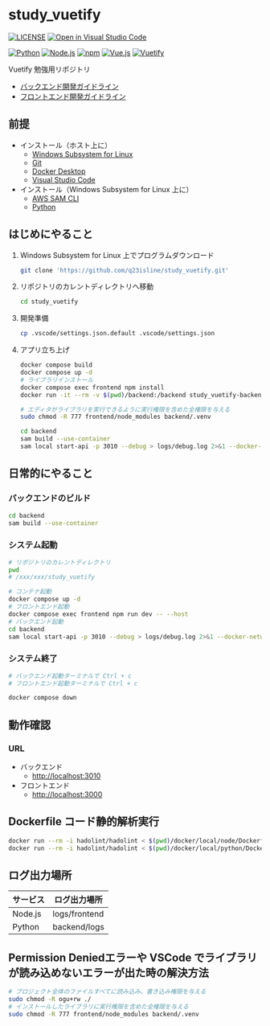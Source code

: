 # study_vuetify

[![LICENSE](https://img.shields.io/badge/license-MIT-green.svg)](./LICENSE)
[![Open in Visual Studio Code](https://img.shields.io/static/v1?logo=visualstudiocode&label=&message=Open%20in%20Visual%20Studio%20Code&labelColor=555555&color=007acc&logoColor=007acc)](https://open.vscode.dev/q23isline/study_vuetify)

[![Python](https://img.shields.io/static/v1?logo=python&label=Python&message=v3.13&labelColor=555555&color=3776AB&logoColor=3776AB)](https://www.python.org/)
[![Node.js](https://img.shields.io/static/v1?logo=node.js&label=Node.js&message=v22.12.0&labelColor=555555&color=339933&logoColor=339933)](https://nodejs.org)
[![npm](https://img.shields.io/static/v1?logo=npm&label=npm&message=v10.9.0&labelColor=555555&color=CB3837&logoColor=CB3837)](https://www.npmjs.com/)
[![Vue.js](https://img.shields.io/static/v1?logo=vue.js&label=Vue.js&message=v3.4.31&labelColor=555555&color=4FC08D&logoColor=4FC08D)](https://ja.vuejs.org/)
[![Vuetify](https://img.shields.io/static/v1?logo=vuetify&label=Vuetify&message=v3.7.5&labelColor=555555&color=1867C0&logoColor=1867C0)](https://vuetifyjs.com/ja/)

Vuetify 勉強用リポジトリ

- [バックエンド開発ガイドライン](./backend/README.md)
- [フロントエンド開発ガイドライン](./frontend/README.md)

## 前提

- インストール（ホスト上に）
  - [Windows Subsystem for Linux](https://learn.microsoft.com/ja-jp/windows/wsl/)
  - [Git](https://git-scm.com/)
  - [Docker Desktop](https://www.docker.com/ja-jp/products/docker-desktop/)
  - [Visual Studio Code](https://code.visualstudio.com/)
- インストール（Windows Subsystem for Linux 上に）
  - [AWS SAM CLI](https://docs.aws.amazon.com/serverless-application-model/latest/developerguide/install-sam-cli.html)
  - [Python](https://www.python.org/)

## はじめにやること

1. Windows Subsystem for Linux 上でプログラムダウンロード

    ```bash
    git clone 'https://github.com/q23isline/study_vuetify.git'
    ```

2. リポジトリのカレントディレクトリへ移動

    ```bash
    cd study_vuetify
    ```

3. 開発準備

    ```bash
    cp .vscode/settings.json.default .vscode/settings.json
    ```

4. アプリ立ち上げ

    ```bash
    docker compose build
    docker compose up -d
    # ライブラリインストール
    docker compose exec frontend npm install
    docker run -it --rm -v $(pwd)/backend:/backend study_vuetify-backend uv sync

    # エディタがライブラリを実行できるように実行権限を含めた全権限を与える
    sudo chmod -R 777 frontend/node_modules backend/.venv

    cd backend
    sam build --use-container
    sam local start-api -p 3010 --debug > logs/debug.log 2>&1 --docker-network study_vuetify_default
    ```

## 日常的にやること

### バックエンドのビルド

```bash
cd backend
sam build --use-container
```

### システム起動

```bash
# リポジトリのカレントディレクトリ
pwd
# /xxx/xxx/study_vuetify

# コンテナ起動
docker compose up -d
# フロントエンド起動
docker compose exec frontend npm run dev -- --host
# バックエンド起動
cd backend
sam local start-api -p 3010 --debug > logs/debug.log 2>&1 --docker-network study_vuetify_default
```

### システム終了

```bash
# バックエンド起動ターミナルで Ctrl + c
# フロントエンド起動ターミナルで Ctrl + c

docker compose down
```

## 動作確認

### URL

- バックエンド
  - <http://localhost:3010>
- フロントエンド
  - <http://localhost:3000>

## Dockerfile コード静的解析実行

```bash
docker run --rm -i hadolint/hadolint < $(pwd)/docker/local/node/Dockerfile
docker run --rm -i hadolint/hadolint < $(pwd)/docker/local/python/Dockerfile
```

## ログ出力場所

| サービス | ログ出力場所  |
| -------- | ------------- |
| Node.js  | logs/frontend |
| Python   | backend/logs  |

## Permission Deniedエラーや VSCode でライブラリが読み込めないエラーが出た時の解決方法

```bash
# プロジェクト全体のファイルすべてに読み込み、書き込み権限を与える
sudo chmod -R ogu+rw ./
# インストールしたライブラリに実行権限を含めた全権限を与える
sudo chmod -R 777 frontend/node_modules backend/.venv
```
